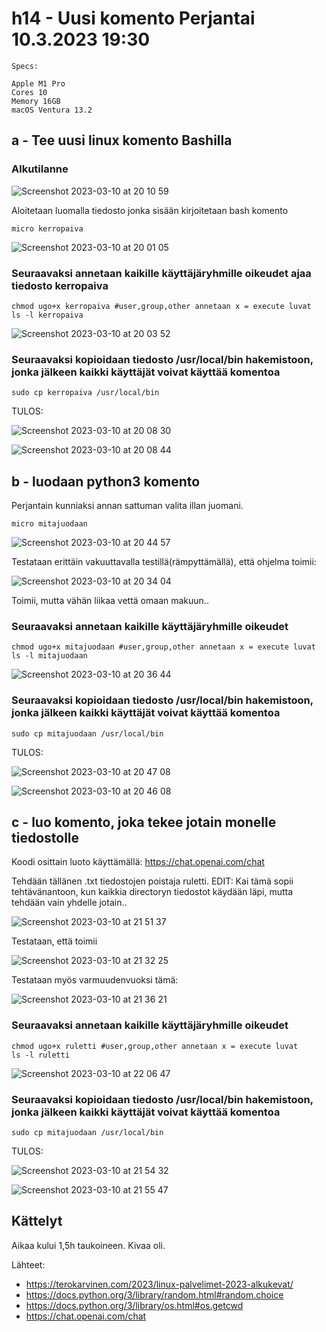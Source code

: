 # h14 - Uusi komento Perjantai 10.3.2023 19:30

    Specs:

    Apple M1 Pro
    Cores 10
    Memory 16GB
    macOS Ventura 13.2


## a - Tee uusi linux komento Bashilla

### Alkutilanne 

![Screenshot 2023-03-10 at 20 10 59](https://user-images.githubusercontent.com/104775534/224391857-5e47c8e3-ebe9-4fee-b7c3-7f5cc757f741.png)


Aloitetaan luomalla tiedosto jonka sisään kirjoitetaan bash komento

    micro kerropaiva
    
![Screenshot 2023-03-10 at 20 01 05](https://user-images.githubusercontent.com/104775534/224390050-70fcb7c6-1d96-42fb-8140-94b09286581e.png)

### Seuraavaksi annetaan kaikille käyttäjäryhmille oikeudet ajaa tiedosto kerropaiva

    chmod ugo+x kerropaiva #user,group,other annetaan x = execute luvat
    ls -l kerropaiva

![Screenshot 2023-03-10 at 20 03 52](https://user-images.githubusercontent.com/104775534/224390507-2a085ae5-bfe1-44a2-9ecc-625cfae9eff7.png)

### Seuraavaksi kopioidaan tiedosto /usr/local/bin hakemistoon, jonka jälkeen kaikki käyttäjät voivat käyttää komentoa

    sudo cp kerropaiva /usr/local/bin
    
TULOS: 

![Screenshot 2023-03-10 at 20 08 30](https://user-images.githubusercontent.com/104775534/224391364-2200f06a-b57b-46d0-8a55-b5dd87652781.png)

![Screenshot 2023-03-10 at 20 08 44](https://user-images.githubusercontent.com/104775534/224391411-173cfec7-80e0-4cd1-a266-07e1f0c626a0.png)

## b - luodaan python3 komento

Perjantain kunniaksi annan sattuman valita illan juomani.

    micro mitajuodaan
    
![Screenshot 2023-03-10 at 20 44 57](https://user-images.githubusercontent.com/104775534/224399741-f76dedb7-f9bf-4393-a971-627cd8ba2a90.png)


Testataan erittäin vakuuttavalla testillä(rämpyttämällä), että ohjelma toimii: 

![Screenshot 2023-03-10 at 20 34 04](https://user-images.githubusercontent.com/104775534/224396758-a35d0139-1931-4a71-a7bb-eda01c337560.png)

Toimii, mutta vähän liikaa vettä omaan makuun..

### Seuraavaksi annetaan kaikille käyttäjäryhmille oikeudet

    chmod ugo+x mitajuodaan #user,group,other annetaan x = execute luvat
    ls -l mitajuodaan
    
![Screenshot 2023-03-10 at 20 36 44](https://user-images.githubusercontent.com/104775534/224397566-769c6572-db55-4e36-9a22-80aaa1992604.png)

### Seuraavaksi kopioidaan tiedosto /usr/local/bin hakemistoon, jonka jälkeen kaikki käyttäjät voivat käyttää komentoa

    sudo cp mitajuodaan /usr/local/bin

TULOS: 

![Screenshot 2023-03-10 at 20 47 08](https://user-images.githubusercontent.com/104775534/224400136-c5d2479e-52d3-495d-a5d0-3d0a089aa503.png)


![Screenshot 2023-03-10 at 20 46 08](https://user-images.githubusercontent.com/104775534/224399951-aee77302-b5f6-4ee7-b3c9-2bc1fb869d5f.png)



## c - luo komento, joka tekee jotain monelle tiedostolle

Koodi osittain luoto käyttämällä: https://chat.openai.com/chat

Tehdään tällänen .txt tiedostojen poistaja ruletti. EDIT: Kai tämä sopii tehtävänantoon, kun kaikkia directoryn tiedostot käydään läpi, mutta tehdään vain yhdelle jotain..

![Screenshot 2023-03-10 at 21 51 37](https://user-images.githubusercontent.com/104775534/224414407-aeb72c9e-ddcc-45c7-ac21-d086100f4dc3.png)

Testataan, että toimii

![Screenshot 2023-03-10 at 21 32 25](https://user-images.githubusercontent.com/104775534/224410873-113fbc27-910b-46cd-a9fa-62870e07b529.png)

Testataan myös varmuudenvuoksi tämä:

![Screenshot 2023-03-10 at 21 36 21](https://user-images.githubusercontent.com/104775534/224411568-bfd3a74c-b473-4b00-bcfb-eeea847199b7.png)

### Seuraavaksi annetaan kaikille käyttäjäryhmille oikeudet

    chmod ugo+x ruletti #user,group,other annetaan x = execute luvat
    ls -l ruletti
    
![Screenshot 2023-03-10 at 22 06 47](https://user-images.githubusercontent.com/104775534/224417604-adaabc43-0bdc-4d54-ba49-e169f8603248.png)
    

### Seuraavaksi kopioidaan tiedosto /usr/local/bin hakemistoon, jonka jälkeen kaikki käyttäjät voivat käyttää komentoa

    sudo cp mitajuodaan /usr/local/bin

TULOS:

![Screenshot 2023-03-10 at 21 54 32](https://user-images.githubusercontent.com/104775534/224414907-47ca3277-fc34-4d71-b45d-6b2637d11148.png)

![Screenshot 2023-03-10 at 21 55 47](https://user-images.githubusercontent.com/104775534/224415125-56eb7fc0-17b7-4262-b44a-a6bca0e7b788.png)


## Kättelyt

Aikaa kului 1,5h taukoineen. Kivaa oli.

Lähteet:
- https://terokarvinen.com/2023/linux-palvelimet-2023-alkukevat/
- https://docs.python.org/3/library/random.html#random.choice
- https://docs.python.org/3/library/os.html#os.getcwd
- https://chat.openai.com/chat

